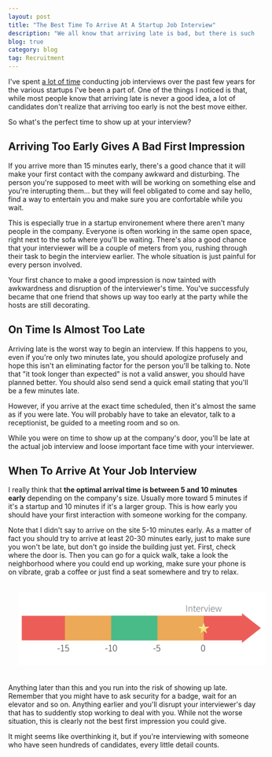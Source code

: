 ```yaml
---
layout: post
title: "The Best Time To Arrive At A Startup Job Interview"
description: "We all know that arriving late is bad, but there is such a thing as too early, especially in smaller companies like startups. Also did I mention that arriving right on time is pretty much like arriving late?"
blog: true
category: blog
tag: Recruitment
---
```


I've spent [a lot of time][1] conducting job interviews over the past few years for the various startups I've been a part of. One of the things I noticed is that, while most people know that arriving late is never a good idea, a lot of candidates don't realize that arriving too early is not the best move either.

So what's the perfect time to show up at your interview?

## Arriving Too Early Gives A Bad First Impression

If you arrive more than 15 minutes early, there's a good chance that it will make your first contact with the company awkward and disturbing. The person you're supposed to meet with will be working on something else and you're interupting them... but they will feel obligated to come and say hello, find a way to entertain you and make sure you are confortable while you wait.

This is especially true in a startup environement where there aren't many people in the company. Everyone is often working in the same open space, right next to the sofa where you'll be waiting. There's also a good chance that your interviewer will be a couple of meters from you, rushing through their task to begin the interview earlier. The whole situation is just painful for every person involved.

Your first chance to make a good impression is now tainted with awkwardness and disruption of the interviewer's time. You've successfuly became that one friend that shows up way too early at the party while the hosts are still decorating.

## On Time Is Almost Too Late

Arriving late is the worst way to begin an interview. If this happens to you, even if you're only two minutes late, you should apologize profusely and hope this isn't an eliminating factor for the person you'll be talking to. Note that "it took longer than expected" is not a valid answer, you should have planned better. You should also send send a quick email stating that you'll be a few minutes late.

However, if you arrive at the exact time scheduled, then it's almost the same as if you were late. You will probably have to take an elevator, talk to a receptionist, be guided to a meeting room and so on. 

While you were on time to show up at the company's door, you'll be late at the actual job interview and loose important face time with your interviewer.

## When To Arrive At Your Job Interview

I really think that **the optimal arrival time is between 5 and 10 minutes early** depending on the company's size. Usually more toward 5 minutes if it's a startup and 10 minutes if it's a larger group. This is how early you should have your first interaction with someone working for the company.

Note that I didn't say to arrive on the site 5-10 minutes early. As a matter of fact you should try to arrive at least 20-30 minutes early, just to make sure you won't be late, but don't go inside the building just yet. First, check where the door is. Then you can go for a quick walk, take a look the neighborhood where you could end up working, make sure your phone is on vibrate, grab a coffee or just find a seat somewhere and try to relax.

<div class="image-wrapper" style="text-align: center"><img src="/assets/blog/interview_timeline.jpg" alt="When to show up at a job interview" style="padding: 20px; width: 600px;"/></div>


Anything later than this and you run into the risk of showing up late. Remember that you might have to ask security for a badge, wait for an elevator and so on.  Anything earlier and you'll disrupt your interviewer's day that has to suddently stop working to deal with you. While not the worse situation, this is clearly not the best first impression you could give.

It might seems like overthinking it, but if you're interviewing with someone who have seen hundreds of candidates, every little detail counts.

[1]:	/blog/2016/08/02/developer-resume/